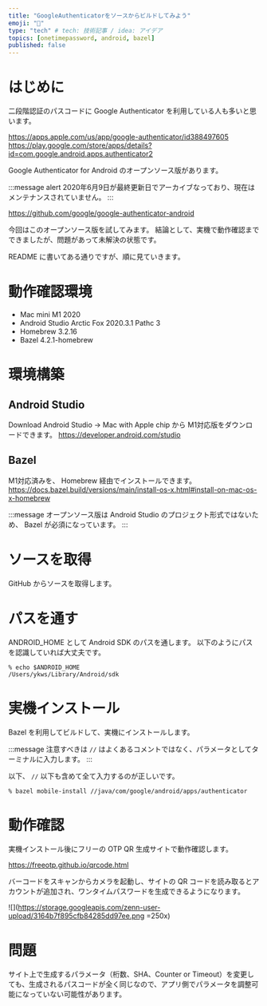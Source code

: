 ```yaml
---
title: "GoogleAuthenticatorをソースからビルドしてみよう"
emoji: "🔨"
type: "tech" # tech: 技術記事 / idea: アイデア
topics: [onetimepassword, android, bazel]
published: false
---
```


# はじめに
二段階認証のパスコードに Google Authenticator を利用している人も多いと思います。

https://apps.apple.com/us/app/google-authenticator/id388497605
https://play.google.com/store/apps/details?id=com.google.android.apps.authenticator2

Google Authenticator for Android のオープンソース版があります。

:::message alert
2020年6月9日が最終更新日でアーカイブなっており、現在はメンテナンスされていません。
:::

https://github.com/google/google-authenticator-android

今回はこのオープンソース版を試してみます。
結論として、実機で動作確認までできましたが、問題があって未解決の状態です。

README に書いてある通りですが、順に見ていきます。

# 動作確認環境
- Mac mini M1 2020
- Android Studio Arctic Fox 2020.3.1 Pathc 3
- Homebrew 3.2.16
- Bazel 4.2.1-homebrew

# 環境構築
## Android Studio
Download Android Studio ->  Mac with Apple chip から M1対応版をダウンロードできます。
https://developer.android.com/studio

## Bazel
M1対応済みを、 Homebrew 経由でインストールできます。
https://docs.bazel.build/versions/main/install-os-x.html#install-on-mac-os-x-homebrew

:::message
オープンソース版は Android Studio のプロジェクト形式ではないため、 Bazel が必須になっています。
:::

# ソースを取得 
GitHub からソースを取得します。

# パスを通す
ANDROID_HOME として Android SDK のパスを通します。
以下のようにパスを認識していれば大丈夫です。

```
% echo $ANDROID_HOME
/Users/ykws/Library/Android/sdk
```

# 実機インストール
Bazel を利用してビルドして、実機にインストールします。

:::message
注意すべきは `//` はよくあるコメントではなく、パラメータとしてターミナルに入力します。
:::

以下、 `//` 以下も含めて全て入力するのが正しいです。

```
% bazel mobile-install //java/com/google/android/apps/authenticator
```

# 動作確認
実機インストール後にフリーの OTP QR 生成サイトで動作確認します。

https://freeotp.github.io/qrcode.html

バーコードをスキャンからカメラを起動し、サイトの QR コードを読み取るとアカウントが追加され、ワンタイムパスワードを生成できるようになります。

![](https://storage.googleapis.com/zenn-user-upload/3164b7f895cfb84285dd97ee.png =250x)

# 問題
サイト上で生成するパラメータ（桁数、SHA、Counter or Timeout）を変更しても、生成されるパスコードが全く同じなので、アプリ側でパラメータを調整可能になっていない可能性があります。

